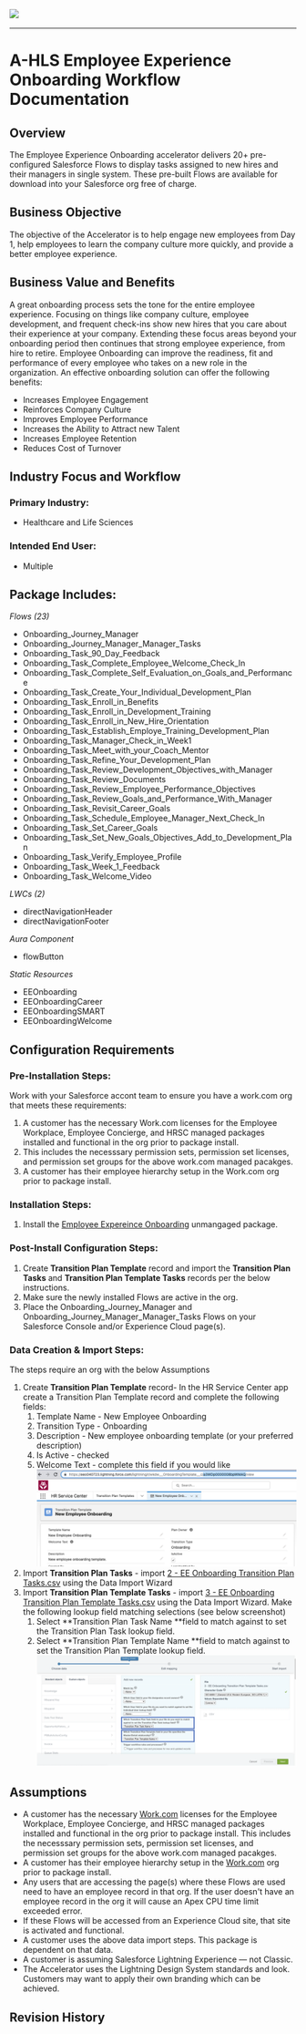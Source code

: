 ![](/images/ahlsbanner.png)

*** 
# A-HLS Employee Experience Onboarding Workflow Documentation

## **Overview**

The Employee Experience Onboarding accelerator delivers 20+ pre-configured Salesforce Flows to display tasks assigned to new hires and their managers in single system. These pre-built Flows are available for download into your Salesforce org free of charge.

## **Business Objective**

The objective of the Accelerator is to help engage new employees from Day 1, help employees to learn the company culture more quickly, and provide a better employee experience.

## **Business Value and Benefits**

A great onboarding process sets the tone for the entire employee experience. Focusing on things like company culture, employee development, and frequent check-ins show new hires that you care about their experience at your company. Extending these focus areas beyond your onboarding period then continues that strong employee experience, from hire to retire. Employee Onboarding can improve the readiness, fit and performance of every employee who takes on a new role in the organization. An effective onboarding solution can offer the following benefits:

* Increases Employee Engagement
* Reinforces Company Culture
* Improves Employee Performance
* Increases the Ability to Attract new Talent
* Increases Employee Retention
* Reduces Cost of Turnover

## Industry Focus and Workflow

### Primary Industry:

* Healthcare and Life Sciences

### Intended End User:

* Multiple

## Package Includes:

*Flows (23)*

* Onboarding_Journey_Manager
* Onboarding_Journey_Manager_Manager_Tasks
* Onboarding_Task_90_Day_Feedback
* Onboarding_Task_Complete_Employee_Welcome_Check_In
* Onboarding_Task_Complete_Self_Evaluation_on_Goals_and_Performance
* Onboarding_Task_Create_Your_Individual_Development_Plan
* Onboarding_Task_Enroll_in_Benefits
* Onboarding_Task_Enroll_in_Development_Training
* Onboarding_Task_Enroll_in_New_Hire_Orientation
* Onboarding_Task_Establish_Employe_Training_Development_Plan
* Onboarding_Task_Manager_Check_in_Week1
* Onboarding_Task_Meet_with_your_Coach_Mentor
* Onboarding_Task_Refine_Your_Development_Plan
* Onboarding_Task_Review_Development_Objectives_with_Manager
* Onboarding_Task_Review_Documents
* Onboarding_Task_Review_Employee_Performance_Objectives
* Onboarding_Task_Review_Goals_and_Performance_With_Manager
* Onboarding_Task_Revisit_Career_Goals
* Onboarding_Task_Schedule_Employee_Manager_Next_Check_In
* Onboarding_Task_Set_Career_Goals
* Onboarding_Task_Set_New_Goals_Objectives_Add_to_Development_Plan
* Onboarding_Task_Verify_Employee_Profile
* Onboarding_Task_Week_1_Feedback
* Onboarding_Task_Welcome_Video

*LWCs (2)*

* directNavigationHeader
* directNavigationFooter

*Aura Component*

* flowButton

*Static Resources*

* EEOnboarding
* EEOnboardingCareer
* EEOnboardingSMART
* EEOnboardingWelcome

## Configuration Requirements

### Pre-Installation Steps:
Work with your Salesforce accont team to ensure you have a work.com org that meets these requirements:
1. A customer has the necessary Work.com licenses for the Employee Workplace, Employee Concierge, and HRSC managed packages installed and functional in the org prior to package install.
2. This includes the necesssary permission sets, permission set licenses, and permission set groups for the above work.com managed pacakges.
3. A customer has their employee hierarchy setup in the Work.com org prior to package install.

### Installation Steps:

1. Install the [Employee Expereince Onboarding](https://login.salesforce.com/packaging/installPackage.apexp?p0=04tDp0000006OoV) unmangaged package.

### Post-Install Configuration Steps:

1. Create **Transition Plan Template** record and import the **Transition Plan Tasks** and **Transition Plan Template Tasks** records per the below instructions. 
2. Make sure the newly installed Flows are active in the org. 
3. Place the Onboarding_Journey_Manager and Onboarding_Journey_Manager_Manager_Tasks Flows on your Salesforce Console and/or Experience Cloud page(s). 

### Data Creation & Import Steps:

The steps require an org with the below Assumptions

1. Create **Transition Plan Template** record- In the HR Service Center app create a Transition Plan Template record and complete the following fields:
    1. Template Name - New Employee Onboarding
    2. Transition Type - Onboarding
    3. Description - New employee onboarding template (or your preferred description) 
    4. Is Active - checked 
    5. Welcome Text - complete this field if you would like
      ![](/images/transitionplantemplateimage.png)
2. Import **Transition Plan Tasks** - import [2 - EE Onboarding Transition Plan Tasks.csv](https://github.com/healthcare-and-life-sciences/employee-experience-onboarding/blob/main/Data%20Files/2%20-%20EE%20Onboarding%20Transition%20Plan%20Tasks.csv) using the Data Import Wizard
3. Import **Transition Plan Template Tasks** - import [3 - EE Onboarding Transition Plan Template Tasks.csv](https://github.com/healthcare-and-life-sciences/employee-experience-onboarding/blob/main/Data%20Files/3%20-%20EE%20Onboarding%20Transition%20Plan%20Template%20Tasks.csv) using the Data Import Wizard. Make the following lookup field matching selections (see below screenshot)
    1. Select **Transition Plan Task Name **field to match against to set the Transition Plan Task lookup field.
    2. Select **Transition Plan Template Name **field to match against to set the Transition Plan Template lookup field.
    ![](/images/transitionplantemplatetasks.png)

## Assumptions

* A customer has the necessary [Work.com](http://work.com/) licenses for the Employee Workplace, Employee Concierge, and HRSC managed packages installed and functional in the org prior to package install. This includes the necesssary permission sets, permission set licenses, and permission set groups for the above work.com managed pacakges.
* A customer has their employee hierarchy setup in the [Work.com](http://work.com/) org prior to package install.
* Any users that are accessing the page(s) where these Flows are used need to have an employee record in that org. If the user doesn't have an employee record in the org it will cause an Apex CPU time limit exceeded error. 
* If these Flows will be accessed from an Experience Cloud site, that site is activated and functional. 
* A customer uses the above data import steps. This package is dependent on that data.   
* A customer is assuming Salesforce Lightning Experience — not Classic.
* The Accelerator uses the Lightning Design System standards and look. Customers may want to apply their own branding which can be achieved.

## Revision History
